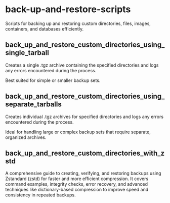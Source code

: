 # back-up-and-restore-scripts

Scripts for backing up and restoring custom directories, files, images, containers, and databases efficiently.

## back_up_and_restore_custom_directories_using_single_tarball

Creates a single .tgz archive containing the specified directories and logs any errors encountered during the process.

Best suited for simple or smaller backup sets.

## back_up_and_restore_custom_directories_using_separate_tarballs

Creates individual .tgz archives for specified directories and logs any errors encountered during the process.

Ideal for handling large or complex backup sets that require separate, organized archives.

## back_up_and_restore_custom_directories_with_zstd

A comprehensive guide to creating, verifying, and restoring backups using Zstandard (zstd) for faster and more efficient compression. It covers command examples, integrity checks, error recovery, and advanced techniques like dictionary-based compression to improve speed and consistency in repeated backups.

